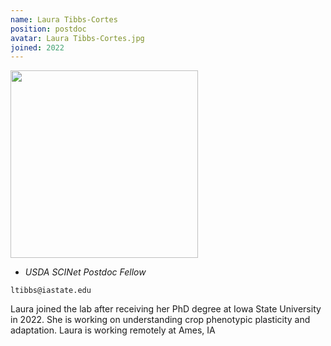 ```yaml
---
name: Laura Tibbs-Cortes
position: postdoc
avatar: Laura Tibbs-Cortes.jpg
joined: 2022
---
```


<img width="300" src="{{site.baseurl}}/images/people/{{page.avatar}}" data-action="zoom">

- _USDA SCINet Postdoc Fellow_<br>

<i class="fa fa-envelope-o"></i> `ltibbs@iastate.edu`

Laura joined the lab after receiving her PhD degree at Iowa State University in 2022. She is working on understanding crop phenotypic plasticity and adaptation. Laura is working remotely at Ames, IA
